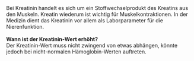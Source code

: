 <br> <br> Bei Kreatinin handelt es sich um ein Stoffwechselprodukt des
Kreatins aus den Muskeln. Kreatin wiederum ist wichtig für
Muskelkontraktionen. In der Medizin dient das Kreatinin vor allem als
Laborparameter für die Nierenfunktion.  
<br> **Wann ist der Kreatinin-Wert erhöht?**  
Der Kreatinin-Wert muss nicht zwingend von etwas abhängen, könnte jedoch
bei nicht-normalen Hämoglobin-Werten auftreten. <br> <br>
